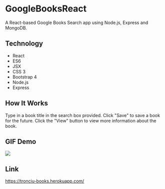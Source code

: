 # GoogleBooksReact
A React-based Google Books Search app using Node.js, Express and MongoDB.

## Technology
* React
* ES6
* JSX
* CSS 3
* Bootstrap 4
* Node.js
* Express

## How It Works
Type in a book title in the search box provided. Click "Save" to save a book for the future. Click the "View" button to view more information about the book.

## GIF Demo
<img src="https://github.com/tronciu92/GoogleBooksReact/blob/main/client/public/books-gif.gif">

## Link
https://tronciu-books.herokuapp.com/
